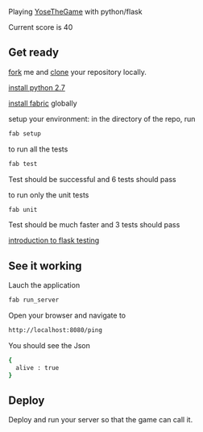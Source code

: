 Playing [YoseTheGame](http://yosethegame.com) with python/flask

Current score is 40

## Get ready

[fork](https://help.github.com/articles/fork-a-repo) me and [clone](https://help.github.com/articles/fork-a-repo#step-2-clone-your-fork) your repository locally.

[install python 2.7](http://www.python.org/download/)

[install fabric](http://docs.fabfile.org/en/1.8/) globally

setup your environment: in the directory of the repo, run

```sh
fab setup
```

to run all the tests

```sh
fab test
```

Test should be successful and 6 tests should pass

to run only the unit tests

```sh
fab unit
```

Test should be much faster and 3 tests should pass

[introduction to flask testing](http://flask.pocoo.org/docs/testing/)

## See it working

Lauch the application

```sh
fab run_server
```

Open your browser and navigate to

```sh
http://localhost:8080/ping
```

You should see the Json

```sh
{
  alive : true
}
```

## Deploy

Deploy and run your server so that the game can call it.
